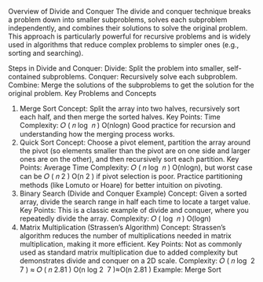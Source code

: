 Overview of Divide and Conquer
The divide and conquer technique breaks a problem down into smaller subproblems, solves each subproblem independently, and combines their solutions to solve the original problem. This approach is particularly powerful for recursive problems and is widely used in algorithms that reduce complex problems to simpler ones (e.g., sorting and searching).

Steps in Divide and Conquer:
Divide: Split the problem into smaller, self-contained subproblems.
Conquer: Recursively solve each subproblem.
Combine: Merge the solutions of the subproblems to get the solution for the original problem.
Key Problems and Concepts
1. Merge Sort
Concept: Split the array into two halves, recursively sort each half, and then merge the sorted halves.
Key Points:
Time Complexity: 
𝑂
(
𝑛
log
⁡
𝑛
)
O(nlogn)
Good practice for recursion and understanding how the merging process works.
2. Quick Sort
Concept: Choose a pivot element, partition the array around the pivot (so elements smaller than the pivot are on one side and larger ones are on the other), and then recursively sort each partition.
Key Points:
Average Time Complexity: 
𝑂
(
𝑛
log
⁡
𝑛
)
O(nlogn), but worst case can be 
𝑂
(
𝑛
2
)
O(n 
2
 ) if pivot selection is poor.
Practice partitioning methods (like Lomuto or Hoare) for better intuition on pivoting.
3. Binary Search (Divide and Conquer Example)
Concept: Given a sorted array, divide the search range in half each time to locate a target value.
Key Points:
This is a classic example of divide and conquer, where you repeatedly divide the array.
Complexity: 
𝑂
(
log
⁡
𝑛
)
O(logn)
4. Matrix Multiplication (Strassen’s Algorithm)
Concept: Strassen’s algorithm reduces the number of multiplications needed in matrix multiplication, making it more efficient.
Key Points:
Not as commonly used as standard matrix multiplication due to added complexity but demonstrates divide and conquer on a 2D scale.
Complexity: 
𝑂
(
𝑛
log
⁡
2
7
)
≈
𝑂
(
𝑛
2.81
)
O(n 
log 
2
​
 7
 )≈O(n 
2.81
 )
Example: Merge Sort